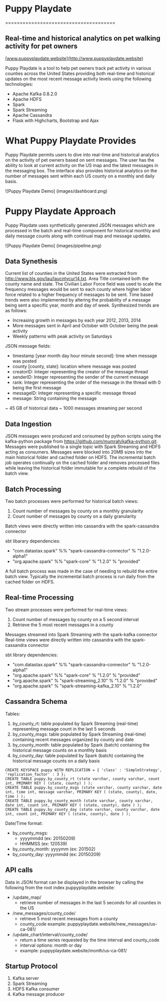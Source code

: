 # Puppy Playdate
======================================

## Real-time and historical analytics on pet walking activity for pet owners
[www.puppyplaydate.website](http://www.puppyplaydate.website)

Puppy Playdate is a tool to help pet owners track pet activity in various counties across the United States providing both real-time and historical updates on the most recent message activity levels using the following technologies:
- Apache Kafka 0.8.2.0
- Apache HDFS
- Spark
- Spark Streaming
- Apache Cassandra
- Flask with Highcharts, Bootstrap and Ajax

# What Puppy Playdate Provides
Puppy Playdate permits users to dive into real-time and historical analytics on the activity of pet owners based on sent messages. The user has the ability to look at current activity on the US map and the latest messages in the messaging box. The interface also provides historical analytics on the number of messages sent within each US county on a monthly and daily basis. 

![Puppy Playdate Demo] (images/dashboard.png)

# Puppy Playdate Approach
Puppy Playdate uses synthetically generated JSON messages which are processed in the batch and real-time component for historical monthly and daily message counts along with continual map and message updates.

![Puppy Playdate Demo] (images/pipeline.png)

## Data Synethesis
Current list of counties in the United States were extracted from http://www.bls.gov/lau/laucntycur14.txt. Area Title contained both the county name and state. The Civilian Labor Force field was used to scale the frequency messages would be sent to each county where higher labor force related to a higher frequency of messages to be sent. Time based trends were also implemented by altering the probability of a message being sent a specific year, month and day of week. Synthesized trends are as follows:
- Increasing growth in messages by each year 2012, 2013, 2014
- More messages sent in April and October with October being the peak activity
- Weekly patterns with peak activity on Saturdays

JSON message fields:
- timestamp [year month day hour minute second]: time when message was posted
- county [county, state]: location where message was posted
- creatorID: Integer representing the creator of the message thread
- senderID: Integer representing the sender of the current message
- rank: Integer representing the order of the message in the thread with 0 being the first message
- messageID: Integer representing a specific message thread
- message: String containing the message

~ 45 GB of historical data
~ 1000 messages streaming per second

## Data Ingestion
JSON messages were produced and consumed by python scripts using the kafka-python package from https://github.com/mumrah/kafka-python.git. Messages were published to a single topic with Spark Streaming and HDFS acting as consumers. Messages were blocked into 20MB sizes into the main historical folder and cached folder on HDFS. The incremental batch job operates continually on the cached folder and removes processed files while leaving the historical folder immutable for a complete rebuild of the batch view.

## Batch Processing
Two batch processes were performed for historical batch views:

1. Count number of messages by county on a monthly granularity
2. Count number of messages by county on a daily granularity

Batch views were directly written into cassandra with the spark-cassandra connector

sbt libarary dependencies:
- "com.datastax.spark" %% "spark-cassandra-connector" % "1.2.0-alpha1"
- "org.apache.spark" %% "spark-core" % "1.2.0" % "provided"

A full batch process was made in the case of needing to rebuild the entire batch view. Typically the incremental batch process is run daily from the cached folder on HDFS. 

## Real-time Processing
Two stream processes were performed for real-time views:

1. Count number of messages by county on a 5 second interval
2. Retrieve the 5 most recent messages in a county

Messages streamed into Spark Streaming with the spark-kafka connector
Real-time views were directly written into cassandra with the spark-cassandra connector

sbt library dependencies:
- "com.datastax.spark" %% "spark-cassandra-connector" % "1.2.0-alpha1"
- "org.apache.spark" %% "spark-core" % "1.2.0" % "provided"
- "org.apache.spark" % "spark-streaming_2.10" % "1.2.0" % "provided"
- "org.apache.spark" % "spark-streaming-kafka_2.10" % "1.2.0"
  
## Cassandra Schema
Tables:

1. by_county_rt: table populated by Spark Streaming (real-time) representing message count in the last 5 seconds
2. by_county_msgs: table populated by Spark Streaming (real-time) containing recent messages organized by county and date
3. by_county_month: table populated by Spark (batch) containing the historical message counts on a monthly basis
4. by_county_day: table populated by Spark (batch) containing the historical message counts on a daily basis
```
CREATE KEYSPACE puppy WITH REPLICATION = { 'class' : 'SimpleStrategy', 'replication_factor' : 3 };
CREATE TABLE puppy.by_county_rt (state varchar, county varchar, count int, PRIMARY KEY ( (state, county) ) );
CREATE TABLE puppy.by_county_msgs (state varchar, county varchar, date int, time int, message varchar, PRIMARY KEY ( (state, county), date, time ) );
CREATE TABLE puppy.by_county_month (state varchar, county varchar, date int, count int, PRIMARY KEY ( (state, county), date ) );
CREATE TABLE puppy.by_county_day (state varchar, county varchar, date int, count int, PRIMARY KEY ( (state, county), date ) );
```
Date/Time format: 
- by_county_msgs: 
  - yyyymmdd (ex: 20150209)
  - HHMMSS (ex: 120539)
- by_county_month: yyyymm (ex: 201502)
- by_county_day: yyyymmdd (ex: 20150209)

## API calls
Data in JSON format can be displayed in the browser by calling the following from the root index puppyplaydate.website:

- /update_map/
  - retrieve number of messages in the last 5 seconds for all counties in the US
- /new_messages/county_code/
  - retrieve 5 most recent messages from a county
  - county_code example: puppyplaydate.website/new_messages/us-ca-081/
- /update_chart/interval/county_code/
  - return a time series requested by the time interval and county_code
  - interval options: month or day
  - example: puppyplaydate.website/month/us-ca-081/

## Startup Protocol
1. Kafka server
2. Spark Streaming
3. HDFS Kafka consumer
4. Kafka message producer

